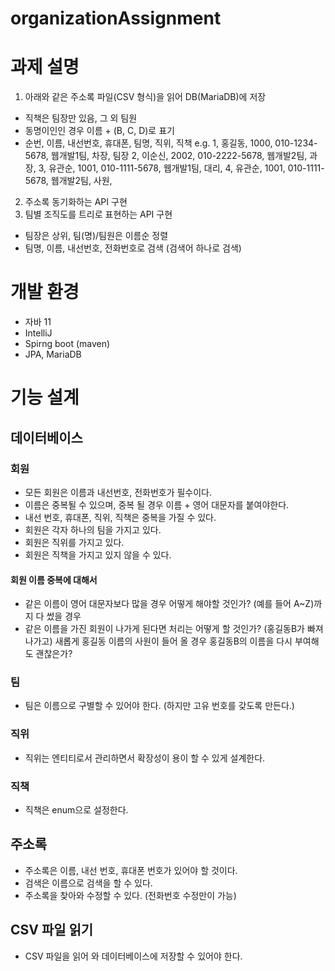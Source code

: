 # organizationAssignment

# 과제 설명
1. 아래와 같은 주소록 파일(CSV 형식)을 읽어 DB(MariaDB)에 저장
  - 직책은 팀장만 있음, 그 외 팀원
  - 동명이인인 경우 이름 + (B, C, D)로 표기
  - 순번, 이름, 내선번호, 휴대폰, 팀명, 직위, 직책
    e.g.
    1, 홍길동, 1000, 010-1234-5678, 웹개발1팀, 차장, 팀장
    2, 이순신, 2002, 010-2222-5678, 웹개발2팀, 과장,
    3, 유관순, 1001, 010-1111-5678, 웹개발1팀, 대리,
    4, 유관순, 1001, 010-1111-5678, 웹개발2팀, 사원,
2. 주소록 동기화하는 API 구현
3. 팀별 조직도를 트리로 표현하는 API 구현
  - 팀장은 상위, 팀(명)/팀원은 이름순 정렬
  - 팀명, 이름, 내선번호, 전화번호로 검색 (검색어 하나로 검색)

# 개발 환경
- 자바 11
- IntelliJ
- Spirng boot (maven)
- JPA, MariaDB

# 기능 설계
## 데이터베이스
### 회원
- 모든 회원은 이름과 내선번호, 전화번호가 필수이다.
- 이름은 중복될 수 있으며, 중복 될 경우 이름 + 영어 대문자를 붙여야한다.
- 내선 번호, 휴대폰, 직위, 직책은 중복을 가질 수 있다.
- 회원은 각자 하나의 팀을 가지고 있다.
- 회원은 직위를 가지고 있다.
- 회원은 직책을 가지고 있지 않을 수 있다.
#### 회원 이름 중복에 대해서
- 같은 이름이 영어 대문자보다 많을 경우 어떻게 해야할 것인가? (예를 들어 A~Z)까지
다 썼을 경우
- 같은 이름을 가진 회원이 나가게 된다면 처리는 어떻게 할 것인가?
(홍길동B가 빠져나가고) 새롭게 홍길동 이름의 사원이 들어 올 경우 
  홍길동B의 이름을 다시 부여해도 괜찮은가?

### 팀
- 팀은 이름으로 구별할 수 있어야 한다. (하지만 고유 번호를 갖도록 만든다.)

### 직위
- 직위는 엔티티로서 관리하면서 확장성이 용이 할 수 있게 설계한다.

### 직책
- 직책은 enum으로 설정한다.

## 주소록
- 주소록은 이름, 내선 번호, 휴대폰 번호가 있어야 할 것이다.
- 검색은 이름으로 검색을 할 수 있다.
- 주소록을 찾아와 수정할 수 있다. (전화번호 수정만이 가능)

## CSV 파일 읽기
- CSV 파일을 읽어 와 데이터베이스에 저장할 수 있어야 한다.